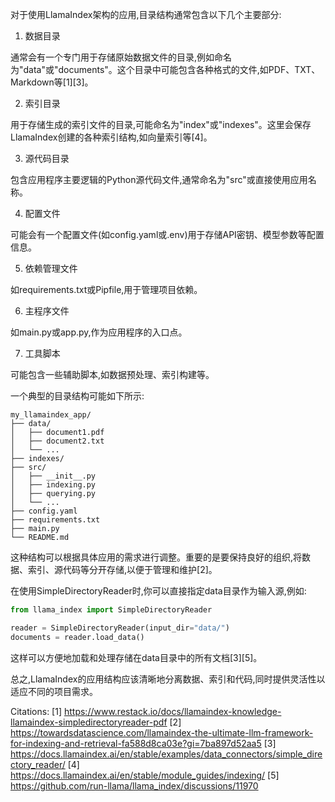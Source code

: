 对于使用LlamaIndex架构的应用,目录结构通常包含以下几个主要部分:

1. 数据目录

通常会有一个专门用于存储原始数据文件的目录,例如命名为"data"或"documents"。这个目录中可能包含各种格式的文件,如PDF、TXT、Markdown等[1][3]。

2. 索引目录 

用于存储生成的索引文件的目录,可能命名为"index"或"indexes"。这里会保存LlamaIndex创建的各种索引结构,如向量索引等[4]。

3. 源代码目录

包含应用程序主要逻辑的Python源代码文件,通常命名为"src"或直接使用应用名称。

4. 配置文件

可能会有一个配置文件(如config.yaml或.env)用于存储API密钥、模型参数等配置信息。

5. 依赖管理文件

如requirements.txt或Pipfile,用于管理项目依赖。

6. 主程序文件

如main.py或app.py,作为应用程序的入口点。

7. 工具脚本

可能包含一些辅助脚本,如数据预处理、索引构建等。

一个典型的目录结构可能如下所示:

```
my_llamaindex_app/
├── data/
│   ├── document1.pdf
│   ├── document2.txt
│   └── ...
├── indexes/
├── src/
│   ├── __init__.py
│   ├── indexing.py
│   ├── querying.py
│   └── ...
├── config.yaml
├── requirements.txt
├── main.py
└── README.md
```

这种结构可以根据具体应用的需求进行调整。重要的是要保持良好的组织,将数据、索引、源代码等分开存储,以便于管理和维护[2]。

在使用SimpleDirectoryReader时,你可以直接指定data目录作为输入源,例如:

```python
from llama_index import SimpleDirectoryReader

reader = SimpleDirectoryReader(input_dir="data/")
documents = reader.load_data()
```

这样可以方便地加载和处理存储在data目录中的所有文档[3][5]。

总之,LlamaIndex的应用结构应该清晰地分离数据、索引和代码,同时提供灵活性以适应不同的项目需求。

Citations:
[1] https://www.restack.io/docs/llamaindex-knowledge-llamaindex-simpledirectoryreader-pdf
[2] https://towardsdatascience.com/llamaindex-the-ultimate-llm-framework-for-indexing-and-retrieval-fa588d8ca03e?gi=7ba897d52aa5
[3] https://docs.llamaindex.ai/en/stable/examples/data_connectors/simple_directory_reader/
[4] https://docs.llamaindex.ai/en/stable/module_guides/indexing/
[5] https://github.com/run-llama/llama_index/discussions/11970